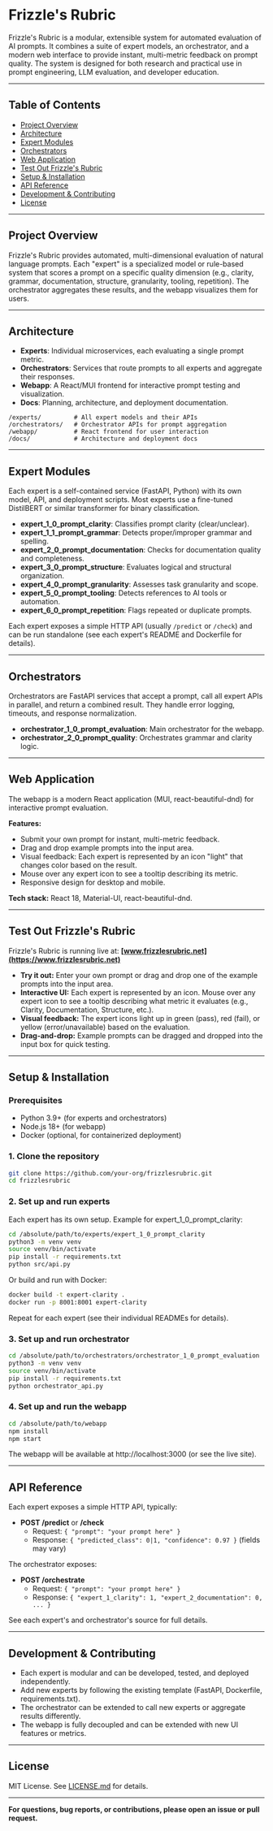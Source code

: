 # Frizzle's Rubric

Frizzle's Rubric is a modular, extensible system for automated evaluation of AI prompts. It combines a suite of expert models, an orchestrator, and a modern web interface to provide instant, multi-metric feedback on prompt quality. The system is designed for both research and practical use in prompt engineering, LLM evaluation, and developer education.

---

## Table of Contents

- [Project Overview](#project-overview)
- [Architecture](#architecture)
- [Expert Modules](#expert-modules)
- [Orchestrators](#orchestrators)
- [Web Application](#web-application)
- [Test Out Frizzle's Rubric](#test-out-frizzles-rubric)
- [Setup & Installation](#setup--installation)
- [API Reference](#api-reference)
- [Development & Contributing](#development--contributing)
- [License](#license)

---

## Project Overview

Frizzle's Rubric provides automated, multi-dimensional evaluation of natural language prompts. Each "expert" is a specialized model or rule-based system that scores a prompt on a specific quality dimension (e.g., clarity, grammar, documentation, structure, granularity, tooling, repetition). The orchestrator aggregates these results, and the webapp visualizes them for users.

---

## Architecture

- **Experts**: Individual microservices, each evaluating a single prompt metric.
- **Orchestrators**: Services that route prompts to all experts and aggregate their responses.
- **Webapp**: A React/MUI frontend for interactive prompt testing and visualization.
- **Docs**: Planning, architecture, and deployment documentation.

```
/experts/         # All expert models and their APIs
/orchestrators/   # Orchestrator APIs for prompt aggregation
/webapp/          # React frontend for user interaction
/docs/            # Architecture and deployment docs
```

---

## Expert Modules

Each expert is a self-contained service (FastAPI, Python) with its own model, API, and deployment scripts. Most experts use a fine-tuned DistilBERT or similar transformer for binary classification.

- **expert_1_0_prompt_clarity**: Classifies prompt clarity (clear/unclear).
- **expert_1_1_prompt_grammar**: Detects proper/improper grammar and spelling.
- **expert_2_0_prompt_documentation**: Checks for documentation quality and completeness.
- **expert_3_0_prompt_structure**: Evaluates logical and structural organization.
- **expert_4_0_prompt_granularity**: Assesses task granularity and scope.
- **expert_5_0_prompt_tooling**: Detects references to AI tools or automation.
- **expert_6_0_prompt_repetition**: Flags repeated or duplicate prompts.

Each expert exposes a simple HTTP API (usually `/predict` or `/check`) and can be run standalone (see each expert's README and Dockerfile for details).

---

## Orchestrators

Orchestrators are FastAPI services that accept a prompt, call all expert APIs in parallel, and return a combined result. They handle error logging, timeouts, and response normalization.

- **orchestrator_1_0_prompt_evaluation**: Main orchestrator for the webapp.
- **orchestrator_2_0_prompt_quality**: Orchestrates grammar and clarity logic.

---

## Web Application

The webapp is a modern React application (MUI, react-beautiful-dnd) for interactive prompt evaluation.

**Features:**
- Submit your own prompt for instant, multi-metric feedback.
- Drag and drop example prompts into the input area.
- Visual feedback: Each expert is represented by an icon "light" that changes color based on the result.
- Mouse over any expert icon to see a tooltip describing its metric.
- Responsive design for desktop and mobile.

**Tech stack:** React 18, Material-UI, react-beautiful-dnd.

---

## Test Out Frizzle's Rubric

Frizzle's Rubric is running live at: **[www.frizzlesrubric.net](https://www.frizzlesrubric.net)**

- **Try it out:** Enter your own prompt or drag and drop one of the example prompts into the input area.
- **Interactive UI:** Each expert is represented by an icon. Mouse over any expert icon to see a tooltip describing what metric it evaluates (e.g., Clarity, Documentation, Structure, etc.).
- **Visual feedback:** The expert icons light up in green (pass), red (fail), or yellow (error/unavailable) based on the evaluation.
- **Drag-and-drop:** Example prompts can be dragged and dropped into the input box for quick testing.

---

## Setup & Installation

### Prerequisites

- Python 3.9+ (for experts and orchestrators)
- Node.js 18+ (for webapp)
- Docker (optional, for containerized deployment)

### 1. Clone the repository

```bash
git clone https://github.com/your-org/frizzlesrubric.git
cd frizzlesrubric
```

### 2. Set up and run experts

Each expert has its own setup. Example for expert_1_0_prompt_clarity:

```bash
cd /absolute/path/to/experts/expert_1_0_prompt_clarity
python3 -m venv venv
source venv/bin/activate
pip install -r requirements.txt
python src/api.py
```

Or build and run with Docker:

```bash
docker build -t expert-clarity .
docker run -p 8001:8001 expert-clarity
```

Repeat for each expert (see their individual READMEs for details).

### 3. Set up and run orchestrator

```bash
cd /absolute/path/to/orchestrators/orchestrator_1_0_prompt_evaluation
python3 -m venv venv
source venv/bin/activate
pip install -r requirements.txt
python orchestrator_api.py
```

### 4. Set up and run the webapp

```bash
cd /absolute/path/to/webapp
npm install
npm start
```

The webapp will be available at http://localhost:3000 (or see the live site).

---

## API Reference

Each expert exposes a simple HTTP API, typically:

- **POST /predict** or **/check**
  - Request: `{ "prompt": "your prompt here" }`
  - Response: `{ "predicted_class": 0|1, "confidence": 0.97 }` (fields may vary)

The orchestrator exposes:

- **POST /orchestrate**
  - Request: `{ "prompt": "your prompt here" }`
  - Response: `{ "expert_1_clarity": 1, "expert_2_documentation": 0, ... }`

See each expert's and orchestrator's source for full details.

---

## Development & Contributing

- Each expert is modular and can be developed, tested, and deployed independently.
- Add new experts by following the existing template (FastAPI, Dockerfile, requirements.txt).
- The orchestrator can be extended to call new experts or aggregate results differently.
- The webapp is fully decoupled and can be extended with new UI features or metrics.

---

## License

MIT License. See [LICENSE.md](/c:/Code/Python/Compete/HackAI/FrizzlesRubric/LICENSE.md) for details.

---

**For questions, bug reports, or contributions, please open an issue or pull request.** 